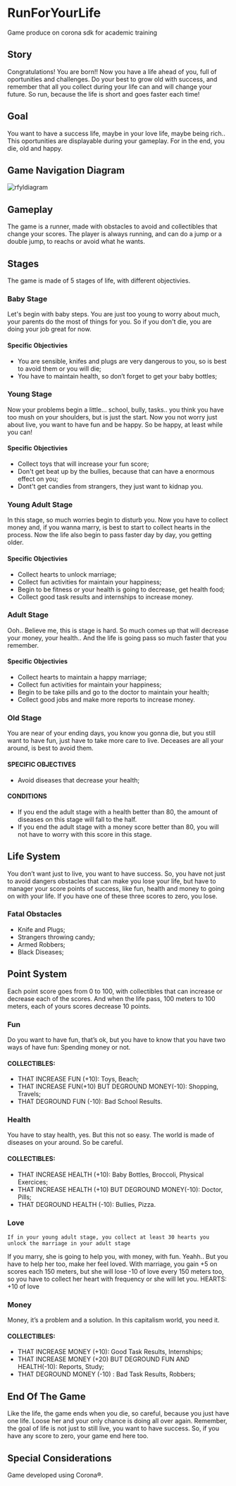 # RunForYourLife
Game produce on corona sdk for academic training

## Story

Congratulations! You are born!!
	Now you have a life ahead of you, full of oportunities and challenges. Do your best to grow old with success, and remember that all you collect during your life can and will change your future. So run, because the life is short and goes faster each time!
  
## Goal

You want to have a success life, maybe in your love life, maybe being rich.. This oportunities are displayable  during your gameplay. For in the end, you die, old and happy.

## Game Navigation Diagram

![rfyldiagram](https://user-images.githubusercontent.com/29364533/30038044-44e20918-9197-11e7-88cb-d80d57a0dfcf.png)

## Gameplay
 The game is a runner, made with obstacles to avoid and collectibles that change your scores. The player is always running, and can do a jump or a double jump, to reachs or avoid what he wants.

## Stages
  The game is made of 5 stages of life, with different objectivies.
  
  ### Baby Stage
  Let's begin with baby steps. You are just too young to worry about much, your parents do the most of things for you. So if you don't die, you are doing your job great for now.
  #### Specific Objectivies
  - You are sensible, knifes and plugs are very dangerous to you, so is best to avoid them or you will die;
  - You have to maintain health, so don’t forget to get your baby bottles;
  
  ### Young Stage
  Now your problems begin a little... school, bully, tasks.. you think you have too mush on your shoulders, but is just the start. Now you not worry just about live, you want to have fun and be happy. So be happy, at least while you can! 
  #### Specific Objectivies
  - Collect toys that will increase your fun score;
  - Don't get beat up by the bullies, because that can have a enormous effect on you; 
  - Dont't get candies from strangers, they just want to kidnap you.
  
  ### Young Adult Stage
  In this stage, so much worries begin to disturb you. Now you have to collect money and, if you wanna marry, is best to start to collect hearts in the process. Now the life also begin to pass faster day by day, you getting older.
  #### Specific Objectivies
  - Collect hearts to unlock marriage;
  - Collect fun activities for maintain your happiness;
  - Begin to be fitness or your health is going to decrease, get health food;
  - Collect good task results and internships to increase money.
  
  ### Adult Stage
   Ooh.. Believe me, this is stage is hard. So much comes up that will decrease your money, your health.. And the life is going pass so much faster that you remember.
  #### Specific Objectivies
  - Collect hearts to maintain a happy marriage;
  - Collect fun activities for maintain your happiness;
  - Begin to be take pills and go to the doctor to maintain your health;
  - Collect good jobs and make more reports to increase money.
  
  ### Old Stage
  You are near of your ending days, you know you gonna die, but you still want to have fun, just have to take more care to live.
  Deceases are all your around, is best to avoid them.
  #### SPECIFIC OBJECTIVES
  - Avoid diseases that decrease your health;
  #### CONDITIONS
  - If you end the adult stage with a health better than 80, the amount of diseases on this stage will fall to the half.
  - If you end the adult stage with a money score better than 80, you will not have to worry with this score in this stage.

## Life System
You don’t want just to live, you want to have success. So, you have not just to avoid dangers obstacles that can make you lose your life, but have to manager your score points of success, like fun, health and money to going on with your life. If you have one of these three scores to zero, you lose. 

### Fatal Obstacles
- Knife and Plugs;
- Strangers throwing candy;
- Armed Robbers;
- Black Diseases;

## Point System
Each point score goes from 0 to 100, with collectibles that can increase or decrease each of the scores. And when the life pass, 100 meters to 100 meters, each of yours scores decrease 10 points.

  ### Fun
  Do you want to have fun, that’s ok, but you have to know that you have two ways of have fun: Spending money or not.
  #### COLLECTIBLES:
  - THAT INCREASE FUN (+10): Toys, Beach;
  - THAT INCREASE FUN(+10) BUT DEGROUND MONEY(-10): Shopping, Travels;
  - THAT DEGROUND FUN (-10): Bad School Results.
  
  ### Health
  You have to stay health, yes. But this not so easy. The world is made of diseases on your around. So be careful.
  #### COLLECTIBLES:
  - THAT INCREASE HEALTH (+10):  Baby Bottles, Broccoli, Physical Exercices;
  - THAT INCREASE HEALTH (+10) BUT DEGROUND MONEY(-10): Doctor, Pills;
  - THAT DEGROUND HEALTH (-10): Bullies, Pizza.
  
  ### Love
    If in your young adult stage, you collect at least 30 hearts you unlock the marriage in your adult stage
  If you marry, she is going to help you, with money, with fun. Yeahh.. But you have to help her too, make her feel loved. 
	With marriage, you gain +5 on scores each 150 meters, but she will lose -10 of love every 150 meters too, so you have to collect her heart with frequency or she will let you.
		HEARTS: +10 of love
    
  ### Money
  Money, it’s a problem and a solution. In this capitalism world, you need it.
  #### COLLECTIBLES:
  - THAT INCREASE MONEY  (+10):  Good Task Results, Internships;
  - THAT INCREASE MONEY (+20) BUT DEGROUND FUN AND HEALTH(-10): Reports, Study;
  - THAT DEGROUND MONEY (-10) : Bad Task Results, Robbers;
  
## End Of The Game
Like the life, the game ends when you die, so careful, because you just have one life. Loose her and your only chance is doing all over again. Remember, the goal of life is not just to still live, you want to have success. So, if you have any score to zero, your game end here too.

## Special Considerations
Game developed using Corona®.

